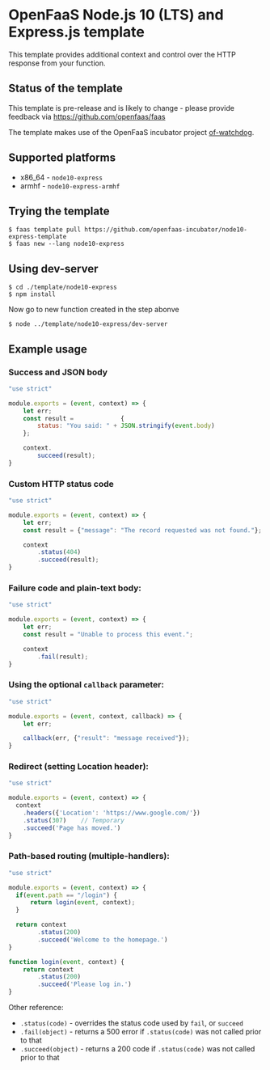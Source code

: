 OpenFaaS Node.js 10 (LTS) and Express.js template
=============================================

This template provides additional context and control over the HTTP response from your function.

## Status of the template

This template is pre-release and is likely to change - please provide feedback via https://github.com/openfaas/faas

The template makes use of the OpenFaaS incubator project [of-watchdog](https://github.com/openfaas-incubator/of-watchdog).

## Supported platforms

* x86_64 - `node10-express`
* armhf - `node10-express-armhf`

## Trying the template

```
$ faas template pull https://github.com/openfaas-incubator/node10-express-template
$ faas new --lang node10-express
```

## Using dev-server
```
$ cd ./template/node10-express
$ npm install
```
Now go to new function created in the step abonve 
```
$ node ../template/node10-express/dev-server
```
## Example usage

### Success and JSON body

```js
"use strict"

module.exports = (event, context) => {
    let err;
    const result =             {
        status: "You said: " + JSON.stringify(event.body)
    };

    context.
        succeed(result);
}
```

### Custom HTTP status code

```js
"use strict"

module.exports = (event, context) => {
    let err;
    const result = {"message": "The record requested was not found."};

    context
        .status(404)
        .succeed(result);
}
```

### Failure code and plain-text body:

```js
"use strict"

module.exports = (event, context) => {
    let err;
    const result = "Unable to process this event.";

    context
        .fail(result);
}
```

### Using the optional `callback` parameter:

```js
"use strict"

module.exports = (event, context, callback) => {
    let err;

    callback(err, {"result": "message received"});
}
```

### Redirect (setting Location header):

```js
"use strict"

module.exports = (event, context) => {
  context
    .headers({'Location': 'https://www.google.com/'})
    .status(307)    // Temporary
    .succeed('Page has moved.')
}
```


### Path-based routing (multiple-handlers):

```js
"use strict"

module.exports = (event, context) => {
  if(event.path == "/login") {
      return login(event, context);
  }

  return context
        .status(200)
        .succeed('Welcome to the homepage.')
}

function login(event, context) {
    return context
        .status(200)
        .succeed('Please log in.')
}
```

Other reference:

* `.status(code)` - overrides the status code used by `fail`, or `succeed`
* `.fail(object)` - returns a 500 error if `.status(code)` was not called prior to that
* `.succeed(object)` - returns a 200 code if `.status(code)` was not called prior to that
